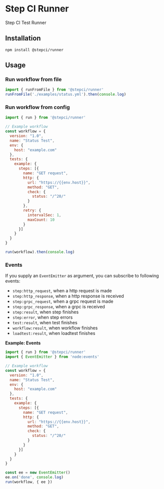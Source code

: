# Step CI Runner

Step CI Test Runner

## Installation

```
npm install @stepci/runner
```

## Usage

### Run workflow from file

```js
import { runFromFile } from '@stepci/runner'
runFromFile('./examples/status.yml').then(console.log)
```

### Run workflow from config

```js
import { run } from '@stepci/runner'

// Example workflow
const workflow = {
  version: "1.0",
  name: "Status Test",
  env: {
    host: "example.com"
  },
  tests: {
    example: {
      steps: [{
        name: "GET request",
        http: {
          url: "https://{{env.host}}",
          method: "GET",
          check: {
            status: "/^20/"
          }
        },
        retry: {
          intervalSec: 1,
          maxCount: 10
        }
      }]
    }
  }
}

run(workflow).then(console.log)
```

### Events

If you supply an `EventEmitter` as argument, you can subscribe to following events:

- `step:http_request`, when a http request is made
- `step:http_response`, when a http response is received
- `step:grpc_request`, when a grpc request is made
- `step:grpc_response`, when a grpc is received
- `step:result`, when step finishes
- `step:error`, when step errors
- `test:result`, when test finishes
- `workflow:result`, when workflow finishes
- `loadtest:result`, when loadtest finishes

**Example: Events**

```js
import { run } from '@stepci/runner'
import { EventEmitter } from 'node:events'

// Example workflow
const workflow = {
  version: "1.0",
  name: "Status Test",
  env: {
    host: "example.com"
  },
  tests: {
    example: {
      steps: [{
        name: "GET request",
        http: {
          url: "https://{{env.host}}",
          method: "GET",
          check: {
            status: "/^20/"
          }
        }
      }]
    }
  }
}

const ee = new EventEmitter()
ee.on('done', console.log)
run(workflow, { ee })
```
